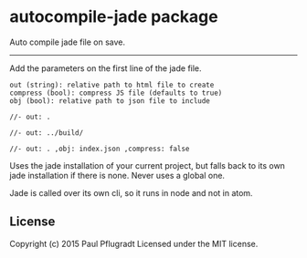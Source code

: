# autocompile-jade package

Auto compile jade file on save.

---

Add the parameters on the first line of the jade file.

```
out (string): relative path to html file to create
compress (bool): compress JS file (defaults to true)
obj (bool): relative path to json file to include
```

```
//- out: .
```

```
//- out: ../build/
```

```
//- out: . ,obj: index.json ,compress: false
```

Uses the jade installation of your current project, but falls back to its own jade installation if there is none. Never uses a global one.

Jade is called over its own cli, so it runs in node and not in atom.

## License
Copyright (c) 2015 Paul Pflugradt
Licensed under the MIT license.
